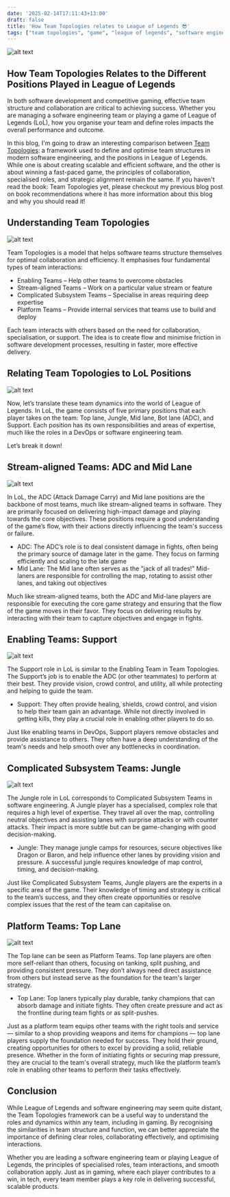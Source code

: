 ```yaml
---
date: '2025-02-14T17:11:43+13:00'
draft: false
title: 'How Team Topologies relates to League of Legends 😎'
tags: ["team topologies", "game", "league of legends", "software engineers"]
---
```


![alt text](/assets/images/league-of-legends.jpg)

## How Team Topologies Relates to the Different Positions Played in League of Legends

In both software development and competitive gaming, effective team structure and collaboration are critical to achieving success. Whether you are managing a sofware engineering team or playing a game of League of Legends (LoL), how you organise your team and define roles impacts the overall performance and outcome.

In this blog, I'm going to draw an interesting comparison between [Team Topologies](https://teamtopologies.com/): a framework used to define and optimise team structures in modern software engineering, and the positions in League of Legends. While one is about creating scalable and efficient software, and the other is about winning a fast-paced game, the principles of collaboration, specialised roles, and strategic alignment remain the same. If you haven't read the book: Team Topologies yet, please checkout my previous blog post on book recommendations where it has more information about this blog and why you should read it!

## Understanding Team Topologies

![alt text](/assets/images/team-topologies.jpg#center)

Team Topologies is a model that helps software teams structure themselves for optimal collaboration and efficiency. It emphasises four fundamental types of team interactions:

- Enabling Teams – Help other teams to overcome obstacles
- Stream-aligned Teams – Work on a particular value stream or feature
- Complicated Subsystem Teams – Specialise in areas requiring deep expertise
- Platform Teams – Provide internal services that teams use to build and deploy

Each team interacts with others based on the need for collaboration, specialisation, or support. The idea is to create flow and minimise friction in software development processes, resulting in faster, more effective delivery.

## Relating Team Topologies to LoL Positions

![alt text](/assets/images/league-5-positions.jpg#center)

Now, let’s translate these team dynamics into the world of League of Legends. In LoL, the game consists of five primary positions that each player takes on the team: Top lane, Jungle, Mid lane, Bot lane (ADC), and Support. Each position has its own responsibilities and areas of expertise, much like the roles in a DevOps or software engineering team. 

Let’s break it down!

## Stream-aligned Teams: ADC and Mid Lane

![alt text](/assets/images/ezreal.jpg#center)

In LoL, the ADC (Attack Damage Carry) and Mid lane positions are the backbone of most teams, much like stream-aligned teams in software. They are primarily focused on delivering high-impact damage and playing towards the core objectives. These positions require a good understanding of the game’s flow, with their actions directly influencing the team's success or failure.

- ADC: The ADC’s role is to deal consistent damage in fights, often being the primary source of damage later in the game. They focus on farming efficiently and scaling to the late game
- Mid Lane: The Mid lane often serves as the "jack of all trades!" Mid-laners are responsible for controlling the map, rotating to assist other lanes, and taking out objectives

Much like stream-aligned teams, both the ADC and Mid-lane players are responsible for executing the core game strategy and ensuring that the flow of the game moves in their favor. They focus on delivering results by interacting with their team to capture objectives and engage in fights.

## Enabling Teams: Support

![alt text](/assets/images/seraphine.jpg#center)

The Support role in LoL is similar to the Enabling Team in Team Topologies. The Support’s job is to enable the ADC (or other teammates) to perform at their best. They provide vision, crowd control, and utility, all while protecting and helping to guide the team.

- Support: They often provide healing, shields, crowd control, and vision to help their team gain an advantage. While not directly involved in getting kills, they play a crucial role in enabling other players to do so.

Just like enabling teams in DevOps, Support players remove obstacles and provide assistance to others. They often have a deep understanding of the team's needs and help smooth over any bottlenecks in coordination.

## Complicated Subsystem Teams: Jungle

![alt text](/assets/images/nunu.jpg#center)

The Jungle role in LoL corresponds to Complicated Subsystem Teams in software engineering. A Jungle player has a specialised, complex role that requires a high level of expertise. They travel all over the map, controlling neutral objectives and assisting lanes with surprise attacks or with counter attacks. Their impact is more subtle but can be game-changing with good decision-making.

- Jungle: They manage jungle camps for resources, secure objectives like Dragon or Baron, and help influence other lanes by providing vision and pressure. A successful jungle requires knowledge of map control, timing, and decision-making.

Just like Complicated Subsystem Teams, Jungle players are the experts in a specific area of the game. Their knowledge of timing and strategy is critical to the team’s success, and they often create opportunities or resolve complex issues that the rest of the team can capitalise on.

## Platform Teams: Top Lane

![alt text](/assets/images/teemo.jpg#center)

The Top lane can be seen as Platform Teams. Top lane players are often more self-reliant than others, focusing on tanking, split pushing, and providing consistent pressure. They don’t always need direct assistance from others but instead serve as the foundation for the team's larger strategy.

- Top Lane: Top laners typically play durable, tanky champions that can absorb damage and initiate fights. They often create pressure and act as the frontline during team fights or as split-pushes.

Just as a platform team equips other teams with the right tools and service — similar to a shop providing weapons and items for champions — top lane players supply the foundation needed for success. They hold their ground, creating opportunities for others to excel by providing a solid, reliable presence. Whether in the form of initiating fights or securing map pressure, they are crucial to the team's overall strategy, much like the platform team’s role in enabling other teams to perform their tasks effectively.

## Conclusion

While League of Legends and software engineering may seem quite distant, the Team Topologies framework can be a useful way to understand the roles and dynamics within any team, including in gaming. By recognising the similarities in team structure and function, we can better appreciate the importance of defining clear roles, collaborating effectively, and optimising interactions.

Whether you are leading a software engineering team or playing League of Legends, the principles of specialised roles, team interactions, and smooth collaboration apply. Just as in gaming, where each player contributes to a win, in tech, every team member plays a key role in delivering successful, scalable products.